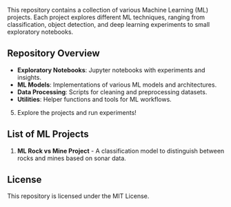This repository contains a collection of various Machine Learning (ML) projects. 
Each project explores different ML techniques, ranging from classification, 
object detection, and deep learning experiments to small exploratory notebooks.

## Repository Overview
- **Exploratory Notebooks**: Jupyter notebooks with experiments and insights.
- **ML Models**: Implementations of various ML models and architectures.
- **Data Processing**: Scripts for cleaning and preprocessing datasets.
- **Utilities**: Helper functions and tools for ML workflows.


5. Explore the projects and run experiments!

## List of ML Projects
1. **ML Rock vs Mine Project** - A classification model to distinguish between rocks and mines based on sonar data.

## License
This repository is licensed under the MIT License.